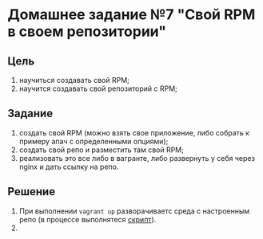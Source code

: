 # Домашнее задание №7 "Свой RPM в своем репозитории"
## Цель
1. научиться создавать свой RPM;
1. научится создавать свой репозиторий с RPM;

## Задание
1. создать свой RPM (можно взять свое приложение, либо собрать к примеру апач с определенными опциями);
1. создать свой репо и разместить там свой RPM;
1. реализовать это все либо в вагранте, либо развернуть у себя через nginx и дать ссылку на репо.

## Решение
1. При выполнении `vagrant up` разворачиваетс среда с настроенным репо (в процессе выполнятеся [скрипт](./script.sh)).
1.

